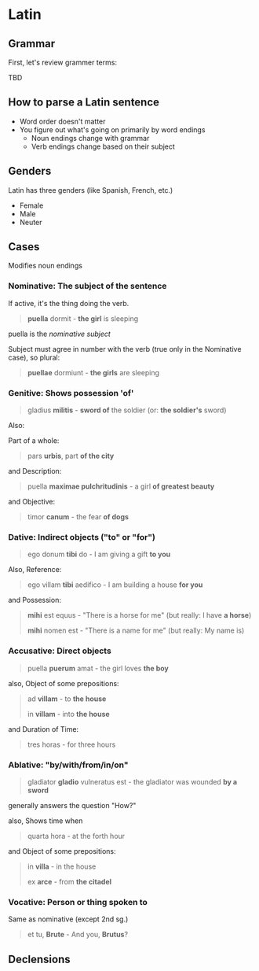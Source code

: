 # Latin

## Grammar

First, let's review grammer terms:

TBD

## How to parse a Latin sentence

* Word order doesn't matter
* You figure out what's going on primarily by word endings
	* Noun endings change with grammar
	* Verb endings change based on their subject

## Genders

Latin has three genders (like Spanish, French, etc.)

* Female
* Male
* Neuter

## Cases

Modifies noun endings

### Nominative: The subject of the sentence

If active, it's the thing doing the verb.

> **puella** dormit - **the girl** is sleeping
	
puella is the *nominative subject*

Subject must agree in number with the verb (true only in the Nominative case), so plural:

> **puellae** dormiunt - **the girls** are sleeping

### Genitive: Shows possession 'of'

> gladius **militis** - **sword of** the soldier (or: **the soldier's** sword)

Also:

Part of a whole:

> pars **urbis**, part **of the city**

and Description:

> puella **maximae pulchritudinis** - a girl **of greatest beauty**

and Objective:

> timor **canum** - the fear **of dogs**

### Dative: Indirect objects ("to" or "for")

> ego donum **tibi** do - I am giving a gift **to you**

Also, Reference:

> ego villam **tibi** aedifico - I am building a house **for you**

and Possession:

> **mihi** est equus - "There is a horse for me" (but really: I have **a horse**)
> 
> **mihi** nomen est - "There is a name for me" (but really: My name is)

### Accusative: Direct objects

> puella **puerum** amat - the girl loves **the boy**
 
also, Object of some prepositions:

> ad **villam** - to **the house**
> 
> in **villam** - into **the house**

and Duration of Time:

> tres horas - for three hours

### Ablative: "by/with/from/in/on"

> gladiator **gladio** vulneratus est - the gladiator was wounded **by a sword**

generally answers the question "How?"

also, Shows time when

> quarta hora - at the forth hour

and Object of some prepositions:

> in **villa** - in the house
> 
> ex **arce** - from **the citadel**

### Vocative: Person or thing spoken to

Same as nominative (except 2nd sg.)

> et tu, **Brute** - And you, **Brutus**?

## Declensions


